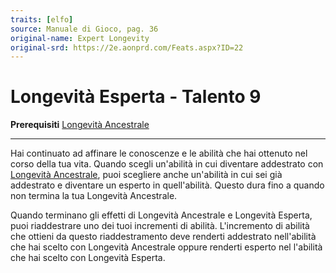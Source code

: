 ```yaml
---
traits: [elfo]
source: Manuale di Gioco, pag. 36
original-name: Expert Longevity
original-srd: https://2e.aonprd.com/Feats.aspx?ID=22
---
```


# Longevità Esperta - Talento 9

**Prerequisiti**
[Longevità Ancestrale](/stirpi/elfo/talenti/longevita-ancestrale)

---

Hai continuato ad affinare le conoscenze e le abilità che hai ottenuto nel corso
della tua vita. Quando scegli un'abilità in cui diventare addestrato con
[Longevità Ancestrale](/stirpi/elfo/talenti/longevita-ancestrale), puoi
scegliere anche un'abilità in cui sei già addestrato e diventare un esperto in
quell'abilità. Questo dura fino a quando non termina la tua Longevità
Ancestrale.

Quando terminano gli effetti di Longevità Ancestrale e Longevità Esperta, puoi
riaddestrare uno dei tuoi incrementi di abilità. L'incremento di abilità che
ottieni da questo riaddestramento deve renderti addestrato nell'abilità che hai
scelto con Longevità Ancestrale oppure renderti esperto nel l'abilità che hai
scelto con Longevità Esperta.
